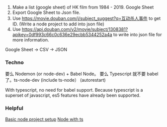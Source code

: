 1. Make a list (google sheet) of HK film from 1984 - 2019. Google Sheet
2. Export Google Sheet to Json file.
3. Use https://movie.douban.com/j/subject_suggest?q=互动杀人事件 to get ID. (Write a node project to add into json file)
4. Use https://api.douban.com/v2/movie/subject/1308381?apikey=0df993c66c0c636e29ecbb5344252a4a to write into json file for more information.

Google Sheet -> CSV -> JSON

### Techno

要么 Nodemon (or node-dev) + Babel Node。
要么 Typescript 就不要 babel 了。ts-node-dev (include ts-node） (autorestart)

With typescript, no need for babel support. Because typescript is a superset of javascript, es5 features have already been supported.

### Helpful

[Basic node project setup](https://www.robinwieruch.de/minimal-node-js-babel-setup)
[Node with ts](https://medium.com/javascript-in-plain-english/typescript-with-node-and-express-js-why-when-and-how-eb6bc73edd5d)
